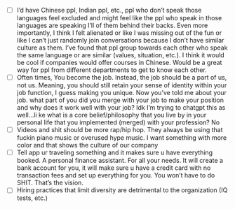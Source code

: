 - [ ] I’d have Chinese ppl, Indian ppl, etc., ppl who don’t speak those languages feel excluded and might feel like the ppl who speak in those languages are speaking I’ll of them behind their backs. Even more importantly, I think  I felt alienated or like I was missing out of the fun or like I can’t just randomly join conversations because I don’t have similar culture as them. I’ve found that ppl group towards each other who speak the same language or are similar (values, situation, etc.). I think it would be cool if companies would offer courses in Chinese. Would be a great way for ppl from different departments to get to know each other. 
- [ ] Often times, You become the job. Instead, the job should be a part of us, not us. Meaning, you should still retain your sense of identity within your job function, I guess making you unique. Now you’ve told me about your job. what part of you did you merge with your job to make your position and why does it work well with your job? Idk I’m trying to chatgpt this as well…li ke what is a core belief/philosophy that you live by in your personal life that you implemented (merged) with your profession? No
- [ ] Videos and shit should be more rap/hip hop. They always be using that fuckin piano music or overused hype music. I want something with more color and that shows the culture of our company 
- [ ] Tell app ur traveling something and it makes sure u have everything booked. A personal finance assistant. For all your needs. It will create a bank account for you, it will make sure u have a credit card with no transaction fees and set up everything for you. You won’t have to do SHIT. That’s the vision. 
- [ ] Hiring practices that limit diversity are detrimental to the organization (IQ tests, etc.)